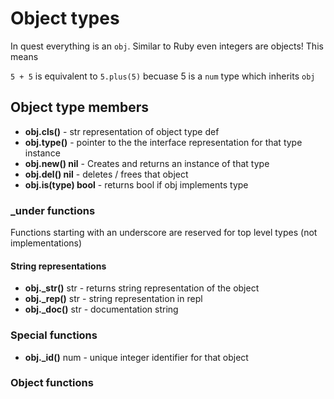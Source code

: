 # Object types

In quest everything is an `obj`.  Similar to Ruby even integers are objects!  This means

`5 + 5` is equivalent to `5.plus(5)` becuase 5 is a `num` type which inherits `obj`

## Object type members

- **obj.cls()** - str representation of object type def
- **obj.type()** - pointer to the the interface representation for that type instance
- **obj.new() nil** - Creates and returns an instance of that type
- **obj.del() nil** - deletes / frees that object
- **obj.is(type) bool** - returns bool if obj implements type

### _under functions

Functions starting with an underscore are reserved for top level types (not implementations)

#### String representations

- **obj._str()** str - returns string representation of the object
- **obj._rep()** str - string representation in repl
- **obj._doc()** str - documentation string

### Special functions
- **obj._id()** num - unique integer identifier for that object

### Object functions

